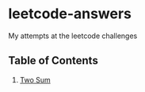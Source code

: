 # leetcode-answers
 My attempts at the leetcode challenges

## Table of Contents

1. [Two Sum](Easy/Two-Sum/Readme.md)
